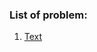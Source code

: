 ### List of problem:

1) [Text](https://github.com/sushantjhingan/HackerRank/blob/master/src/com/sushantjhingan/RunLengthEncoding.java "Run Length Encoding")
